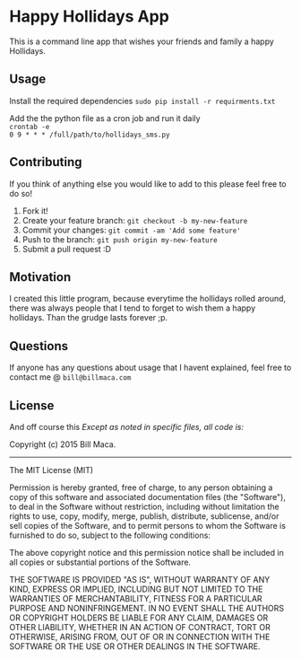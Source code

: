# Happy Hollidays App

This is a command line app that wishes your friends and family a happy Hollidays. 

## Usage

Install the required dependencies
`sudo pip install -r requirments.txt`

Add the the python file as a cron job and run it daily <br/>
`crontab -e`  <br/> `0 9 * * * /full/path/to/hollidays_sms.py`

## Contributing
If you think of anything else you would like to add to this please feel free to do so!

1. Fork it!
2. Create your feature branch: `git checkout -b my-new-feature`
3. Commit your changes: `git commit -am 'Add some feature'`
4. Push to the branch: `git push origin my-new-feature`
5. Submit a pull request :D

## Motivation

I created this little program, because everytime the hollidays rolled around, there was always people that I tend to forget to wish them a happy hollidays. 
Than the grudge lasts forever ;p. 

## Questions

If anyone has any questions about usage that I havent explained, feel free to contact me @ `bill@billmaca.com`

## License
And off course this
*Except as noted in specific files, all code is:*

Copyright (c) 2015 Bill Maca.

<hr />

The MIT License (MIT)

Permission is hereby granted, free of charge, to any person obtaining a copy
of this software and associated documentation files (the "Software"), to deal
in the Software without restriction, including without limitation the rights
to use, copy, modify, merge, publish, distribute, sublicense, and/or sell
copies of the Software, and to permit persons to whom the Software is
furnished to do so, subject to the following conditions:

The above copyright notice and this permission notice shall be included in all
copies or substantial portions of the Software.

THE SOFTWARE IS PROVIDED "AS IS", WITHOUT WARRANTY OF ANY KIND, EXPRESS OR
IMPLIED, INCLUDING BUT NOT LIMITED TO THE WARRANTIES OF MERCHANTABILITY,
FITNESS FOR A PARTICULAR PURPOSE AND NONINFRINGEMENT. IN NO EVENT SHALL THE
AUTHORS OR COPYRIGHT HOLDERS BE LIABLE FOR ANY CLAIM, DAMAGES OR OTHER
LIABILITY, WHETHER IN AN ACTION OF CONTRACT, TORT OR OTHERWISE, ARISING FROM,
OUT OF OR IN CONNECTION WITH THE SOFTWARE OR THE USE OR OTHER DEALINGS IN THE
SOFTWARE.
